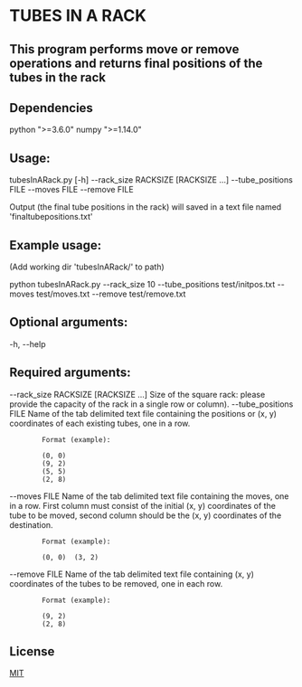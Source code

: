 # TUBES IN A RACK

## This program performs move or remove operations and returns final positions of the tubes in the rack

## Dependencies

python ">=3.6.0"
numpy ">=1.14.0"

## Usage:

tubesInARack.py [-h] --rack_size RACKSIZE [RACKSIZE ...]
                       --tube_positions FILE --moves FILE --remove FILE

Output (the final tube positions in the rack) will saved in a text file named 'finaltubepositions.txt'

## Example usage:

(Add working dir 'tubesInARack/' to path)

python tubesInARack.py --rack_size 10 --tube_positions test/initpos.txt --moves test/moves.txt --remove test/remove.txt 

## Optional arguments:
  -h, --help            

## Required arguments:
  --rack_size RACKSIZE [RACKSIZE ...]
                        Size of the square rack: please provide the capacity
                        of the rack in a single row or column).
  --tube_positions FILE
                        Name of the tab delimited text file containing the
                        positions or (x, y) coordinates of each existing tubes, one in a row.
			
			Format (example):
			
			(0, 0)
			(9, 2)
			(5, 5)
			(2, 8)
			
  --moves FILE          Name of the tab delimited text file containing the
                        moves, one in a row. First column must consist of the
                        initial (x, y) coordinates of the tube to be moved,
                        second column should be the (x, y) coordinates of the
                        destination.
			
			Format (example):
			
			(0, 0)	(3, 2)
			
  --remove FILE         Name of the tab delimited text file containing (x, y)
                        coordinates of the tubes to be removed, one in each
                        row.
			
			Format (example):
			
			(9, 2)
			(2, 8)
			
## License
[MIT](https://choosealicense.com/licenses/mit/)
